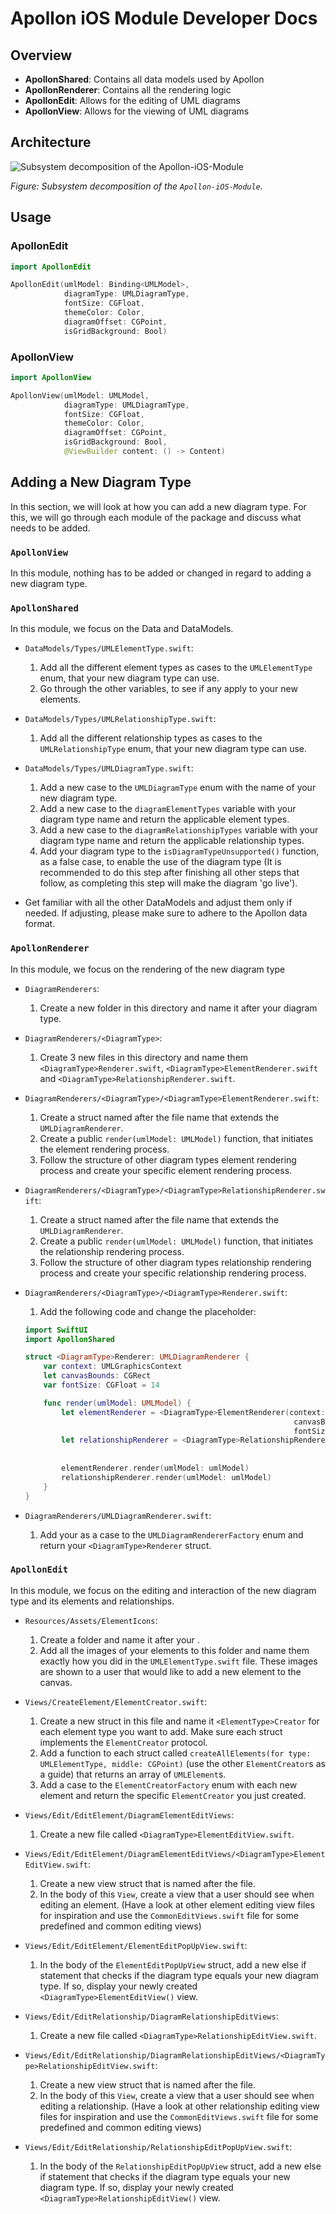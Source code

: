 # Apollon iOS Module Developer Docs

## Overview

- **ApollonShared**: Contains all data models used by Apollon
- **ApollonRenderer**: Contains all the rendering logic
- **ApollonEdit**: Allows for the editing of UML diagrams
- **ApollonView**: Allows for the viewing of UML diagrams 

## Architecture

![Subsystem decomposition of the Apollon-iOS-Module](./images/subsystem_decomposition.png)

*Figure: Subsystem decomposition of the `Apollon-iOS-Module`.*

## Usage

### ApollonEdit
```swift
import ApollonEdit

ApollonEdit(umlModel: Binding<UMLModel>,
            diagramType: UMLDiagramType,
            fontSize: CGFloat,
            themeColor: Color,
            diagramOffset: CGPoint,
            isGridBackground: Bool)
```

### ApollonView
```swift
import ApollonView

ApollonView(umlModel: UMLModel,
            diagramType: UMLDiagramType,
            fontSize: CGFloat,
            themeColor: Color,
            diagramOffset: CGPoint,
            isGridBackground: Bool,
            @ViewBuilder content: () -> Content)
```

## Adding a New Diagram Type

In this section, we will look at how you can add a new diagram type. For this, we will go through each module of the package and discuss what needs to be added.

### `ApollonView`

In this module, nothing has to be added or changed in regard to adding a new diagram type.

### `ApollonShared`

In this module, we focus on the Data and DataModels.

- `DataModels/Types/UMLElementType.swift`: 
    1. Add all the different element types as cases to the `UMLElementType` enum, that your new diagram type can use. 
    2. Go through the other variables, to see if any apply to your new elements.
    
- `DataModels/Types/UMLRelationshipType.swift`: 
    1. Add all the different relationship types as cases to the `UMLRelationshipType` enum, that your new diagram type can use.
    
- `DataModels/Types/UMLDiagramType.swift`: 
    1. Add a new case to the `UMLDiagramType` enum with the name of your new diagram type. 
    2. Add a new case to the `diagramElementTypes` variable with your diagram type name and return the applicable element types.
    3. Add a new case to the `diagramRelationshipTypes` variable with your diagram type name and return the applicable relationship types.
    4. Add your diagram type to the `isDiagramTypeUnsupported()` function, as a false case, to enable the use of the diagram type (It is recommended to do this step after finishing all other steps that follow, as completing this step will make the diagram 'go live').
    
- Get familiar with all the other DataModels and adjust them only if needed. If adjusting, please make sure to adhere to the Apollon data format.

### `ApollonRenderer`

In this module, we focus on the rendering of the new diagram type

- `DiagramRenderers`: 
    1. Create a new folder in this directory and name it after your diagram type.
    
- `DiagramRenderers/<DiagramType>`:
    1. Create 3 new files in this directory and name them `<DiagramType>Renderer.swift`, `<DiagramType>ElementRenderer.swift` and `<DiagramType>RelationshipRenderer.swift`.

- `DiagramRenderers/<DiagramType>/<DiagramType>ElementRenderer.swift`:
    1. Create a struct named after the file name that extends the `UMLDiagramRenderer`.
    2. Create a public `render(umlModel: UMLModel)` function, that initiates the element rendering process.
    3. Follow the structure of other diagram types element rendering process and create your specific element rendering process.

- `DiagramRenderers/<DiagramType>/<DiagramType>RelationshipRenderer.swift`:
    1. Create a struct named after the file name that extends the `UMLDiagramRenderer`.
    2. Create a public `render(umlModel: UMLModel)` function, that initiates the relationship rendering process.
    3. Follow the structure of other diagram types relationship rendering process and create your specific relationship rendering process.
    
- `DiagramRenderers/<DiagramType>/<DiagramType>Renderer.swift`:
    1. Add the following code and change the <DiagramType> placeholder:
    ```swift
    import SwiftUI
    import ApollonShared

    struct <DiagramType>Renderer: UMLDiagramRenderer {
        var context: UMLGraphicsContext
        let canvasBounds: CGRect
        var fontSize: CGFloat = 14
    
        func render(umlModel: UMLModel) {
            let elementRenderer = <DiagramType>ElementRenderer(context: context,
                                                                canvasBounds: canvasBounds,
                                                                fontSize: fontSize)
            let relationshipRenderer = <DiagramType>RelationshipRenderer(context: context,
                                                                       canvasBounds: canvasBounds,
                                                                       fontSize: fontSize)
            elementRenderer.render(umlModel: umlModel)
            relationshipRenderer.render(umlModel: umlModel)
        }
    }
    ```

- `DiagramRenderers/UMLDiagramRenderer.swift`:
    1. Add your <DiagramType> as a case to the `UMLDiagramRendererFactory` enum and return your `<DiagramType>Renderer` struct.

### `ApollonEdit`

In this module, we focus on the editing and interaction of the new diagram type and its elements and relationships.

- `Resources/Assets/ElementIcons`:
    1. Create a folder and name it after your <DiagramType>.
    2. Add all the images of your elements to this folder and name them exactly how you did in the `UMLElementType.swift` file. These images are shown to a user that would like to add a new element to the canvas. 

- `Views/CreateElement/ElementCreator.swift`:
    1. Create a new struct in this file and name it `<ElementType>Creator` for each element type you want to add. Make sure each struct implements the `ElementCreator` protocol.
    2. Add a function to each struct called `createAllElements(for type: UMLElementType, middle: CGPoint)` (use the other `ElementCreator`s as a guide) that returns an array of `UMLElement`s.
    3. Add a case to the `ElementCreatorFactory` enum with each new element and return the specific `ElementCreator` you just created.

- `Views/Edit/EditElement/DiagramElementEditViews`:
    1. Create a new file called `<DiagramType>ElementEditView.swift`.

- `Views/Edit/EditElement/DiagramElementEditViews/<DiagramType>ElementEditView.swift`:
    1. Create a new view struct that is named after the file.
    2. In the body of this `View`, create a view that a user should see when editing an element. (Have a look at other element editing view files for inspiration and use the `CommonEditViews.swift` file for some predefined and common editing views)

- `Views/Edit/EditElement/ElementEditPopUpView.swift`:
    1. In the body of the `ElementEditPopUpView` struct, add a new else if statement that checks if the diagram type equals your new diagram type. If so, display your newly created `<DiagramType>ElementEditView()` view.

- `Views/Edit/EditRelationship/DiagramRelationshipEditViews`:
    1. Create a new file called `<DiagramType>RelationshipEditView.swift`.

- `Views/Edit/EditRelationship/DiagramRelationshipEditViews/<DiagramType>RelationshipEditView.swift`:
    1. Create a new view struct that is named after the file.
    2. In the body of this `View`, create a view that a user should see when editing a relationship. (Have a look at other relationship editing view files for inspiration and use the `CommonEditViews.swift` file for some predefined and common editing views)

- `Views/Edit/EditRelationship/RelationshipEditPopUpView.swift`:
    1. In the body of the `RelationshipEditPopUpView` struct, add a new else if statement that checks if the diagram type equals your new diagram type. If so, display your newly created `<DiagramType>RelationshipEditView()` view.




